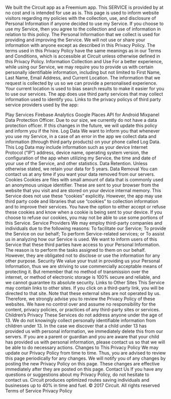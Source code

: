 We built the Circuit app as a Freemium app. This SERVICE is provided by at no cost and is intended for use as is. This page is used to inform website visitors regarding my policies with the collection, use, and disclosure of Personal Information if anyone decided to use my Service. If you choose to use my Service, then you agree to the collection and use of information in relation to this policy. The Personal Information that we collect is used for providing and improving the Service. We will not use or share your information with anyone except as described in this Privacy Policy. The terms used in this Privacy Policy have the same meanings as in our Terms and Conditions, which is accessible at Circuit unless otherwise defined in this Privacy Policy.
Information Collection and Use For a better experience, while using our Service, we may require you to provide us with certain personally identifiable information, including but not limited to First Name, Last Name, Email Address, and Current Location. The information that we request is collected by us so we can provide a personalised experience. Your current location is used to bias search results to make it easier for you to use our services. The app does use third party services that may collect information used to identify you. Links to the privacy policys of third party service providers used by the app:

Play Services
Firebase Analytics
Google Places API for Android
Mixpanel
Data Protection Officer.
Due to our size, we currently do not have a data protection officer. If this changes in the future, we will update this policy and inform you if the hire.
Log Data
We want to inform you that whenever you use my Service, in a case of an error in the app we collect data and information (through third party products) on your phone called Log Data. This Log Data may include information such as your device Internet Protocol (“IP”) address, device name, operating system version, the configuration of the app when utilizing my Service, the time and date of your use of the Service, and other statistics.
Data Retention.
Unless otherwise stated, we retain your data for 5 years.
Data Removal
You can contact us at any time if you want your data removed from our servers.
Cookies Cookies are files with small amount of data that is commonly used an anonymous unique identifier. These are sent to your browser from the website that you visit and are stored on your device internal memory. This Service does not use these “cookies” explicitly. However, the app may use third party code and libraries that use “cookies” to collection information and to improve their services. You have the option to either accept or refuse these cookies and know when a cookie is being sent to your device. If you choose to refuse our cookies, you may not be able to use some portions of this Service.
Service Providers We may employ third-party companies and individuals due to the following reasons: To facilitate our Service; To provide the Service on our behalf; To perform Service-related services; or To assist us in analyzing how our Service is used. We want to inform users of this Service that these third parties have access to your Personal Information. The reason is to perform the tasks assigned to them on our behalf. However, they are obligated not to disclose or use the information for any other purpose.
Security We value your trust in providing us your Personal Information, thus we are striving to use commercially acceptable means of protecting it. But remember that no method of transmission over the internet, or method of electronic storage is 100% secure and reliable, and we cannot guarantee its absolute security.
Links to Other Sites This Service may contain links to other sites. If you click on a third-party link, you will be directed to that site. Note that these external sites are not operated by us. Therefore, we strongly advise you to review the Privacy Policy of these websites. We have no control over and assume no responsibility for the content, privacy policies, or practices of any third-party sites or services.
Children’s Privacy These Services do not address anyone under the age of 13. We do not knowingly collect personally identifiable information from children under 13. In the case we discover that a child under 13 has provided us with personal information, we immediately delete this from our servers. If you are a parent or guardian and you are aware that your child has provided us with personal information, please contact us so that we will be able to do necessary actions.
Changes to This Privacy Policy We may update our Privacy Policy from time to time. Thus, you are advised to review this page periodically for any changes. We will notify you of any changes by posting the new Privacy Policy on this page. These changes are effective immediately after they are posted on this page.
Contact Us If you have any questions or suggestions about my Privacy Policy, do not hesitate to contact us.
Circuit produces optimized routes saving individuals and businesses up to 40% in time and fuel.
© 2017 Circuit. All rights reserved
Terms of Service
Privacy Policy